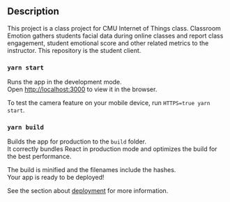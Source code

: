 
## Description

This project is a class project for CMU Internet of Things class. Classroom Emotion gathers students facial data during online classes and report class engagement, student emotional score and other related metrics to the instructor. This repository is the student client.

### `yarn start`

Runs the app in the development mode.<br />
Open [http://localhost:3000](http://localhost:3000) to view it in the browser.

To test the camera feature on your mobile device, run `HTTPS=true yarn start`.

### `yarn build`

Builds the app for production to the `build` folder.<br />
It correctly bundles React in production mode and optimizes the build for the best performance.

The build is minified and the filenames include the hashes.<br />
Your app is ready to be deployed!

See the section about [deployment](https://facebook.github.io/create-react-app/docs/deployment) for more information.
